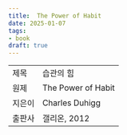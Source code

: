 ```yaml
---
title:  The Power of Habit
date: 2025-01-07
tags:
- book
draft: true
---
```


| | |
| --- | --- |
| 제목 | 습관의 힘 |
| 원제 |  The Power of Habit |
| 지은이 | Charles Duhigg |
| 출판사 | 갤리온, 2012 |

<!--
- 부제는 ‘반복되는 행동이 만드는 극적인 변화’로 원제의 부제[^1]와는 다소 차이가 있음.

[^1]: Why we do what do in life and business.

<BR />

[[/notes/book-rating|점수]]는 -점. 


---
## 밑줄 긋기
> [!quote] 

> [!quote] 

> [!quote] 

<BR />

---
## from [[/notes/book-the-12-week-year|The 12 Week Year]]
12주 프로그램의 목표 달성을 위해 새로운 습관이 필요하며 이를 위해 이 책에서 언급된 네 가지 접근법을 소개하고 있다.

> [!quote]
> 《습관의 힘》에서 $\cdots$ 오래된 습관에서 벗어나 새로운 습관을 가질 수 있도록 네 가지 접근법을 소개한다. 그중 하나가 계획에 따라 움직이는 것이다.
